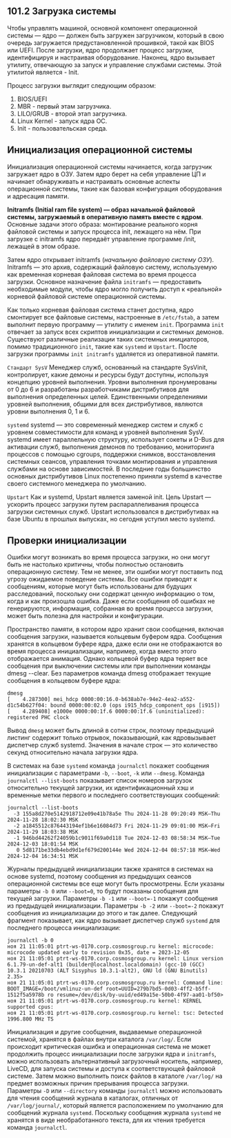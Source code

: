 ## 101.2 Загрузка системы

Чтобы управлять машиной, основной компонент операционной системы — ядро ​​— должен быть загружен загрузчиком, который в свою очередь загружается предустановленной прошивкой, такой как BIOS или UEFI. После загрузки, ядро ​​продолжает процесс загрузки, идентифицируя и настраивая оборудование. Наконец, ядро ​​вызывает утилиту, отвечающую за запуск и управление службами системы. Этой утилитой является - Init.

Процесс загрузки выглядит следующим образом:

1. BIOS/UEFI
2. MBR - первый этам загрузчика.
3. LILO/GRUB - второй этап загрузчика.
4. Linux Kernel - запуск ядра ОС.
5. Init - пользовательская среда.

## Инициализация операционной системы

Инициализация операционной системы начинается, когда загрузчик загружает ядро ​​в ОЗУ. Затем ядро ​​берет на себя управление ЦП и начинает обнаруживать и настраивать основные аспекты операционной системы, такие как базовая конфигурация оборудования и адресация памяти.

**Initramfs (Initial ram file system) — образ начальной файловой системы, загружаемый в оперативную память вместе с ядром**. Основные задачи этого образа: монтирование реального корня файловой системы и запуск процесса init, лежащего на нём. При загрузке с initramfs ядро передаёт управление программе /init, лежащей в этом образе.

Затем ядро ​​открывает initramfs (_начальную файловую систему ОЗУ_). Initramfs — это архив, содержащий файловую систему, используемую как временная корневая файловая система во время процесса загрузки. Основное назначение файла `initramfs` — предоставить необходимые модули, чтобы ядро ​​могло получить доступ к «реальной» корневой файловой системе операционной системы.

Как только корневая файловая система станет доступна, ядро ​​смонтирует все файловые системы, настроенные в `/etc/fstab`, а затем выполнит первую программу — утилиту с именем `init`. Программа `init` отвечает за запуск всех скриптов инициализации и системных демонов. Существуют различные реализации таких системных инициаторов, помимо традиционного `init`, такие как `systemd` и `Upstart`. После загрузки программы `init initramfs` удаляется из оперативной памяти.

`Стандарт SysV`
Менеджер служб, основанный на стандарте SysVinit, контролирует, какие демоны и ресурсы будут доступны, используя концепцию уровней выполнения. Уровни выполнения пронумерованы от 0 до 6 и разработаны разработчиками дистрибутивов для выполнения определенных целей. Единственными определениями уровней выполнения, общими для всех дистрибутивов, являются уровни выполнения 0, 1 и 6.

`systemd`
systemd — это современный менеджер систем и служб с уровнем совместимости для команд и уровней выполнения SysV. systemd имеет параллельную структуру, использует сокеты и D-Bus для активации служб, выполнения демонов по требованию, мониторинга процессов с помощью cgroups, поддержки снимков, восстановления системных сеансов, управления точками монтирования и управления службами на основе зависимостей. В последние годы большинство основных дистрибутивов Linux постепенно приняли systemd в качестве своего системного менеджера по умолчанию.

`Upstart`
Как и systemd, Upstart является заменой init. Цель Upstart — ускорить процесс загрузки путем распараллеливания процесса загрузки системных служб. Upstart использовался в дистрибутивах на базе Ubuntu в прошлых выпусках, но сегодня уступил место systemd.


## Проверки инициализации

Ошибки могут возникать во время процесса загрузки, но они могут быть не настолько критичны, чтобы полностью остановить операционную систему. Тем не менее, эти ошибки могут поставить под угрозу ожидаемое поведение системы. Все ошибки приводят к сообщениям, которые могут быть использованы для будущих расследований, поскольку они содержат ценную информацию о том, когда и как произошла ошибка. Даже если сообщения об ошибках не генерируются, информация, собранная во время процесса загрузки, может быть полезна для настройки и конфигурации.

Пространство памяти, в котором ядро ​​хранит свои сообщения, включая сообщения загрузки, называется кольцевым буфером ядра. Сообщения хранятся в кольцевом буфере ядра, даже если они не отображаются во время процесса инициализации, например, когда вместо этого отображается анимация. Однако кольцевой буфер ядра теряет все сообщения при выключении системы или при выполнении команды dmesg --clear. Без параметров команда dmesg отображает текущие сообщения в кольцевом буфере ядра:

```
dmesg
[    4.287300] mei_hdcp 0000:00:16.0-b638ab7e-94e2-4ea2-a552-d1c54b627f04: bound 0000:00:02.0 (ops i915_hdcp_component_ops [i915])
[    4.289408] e1000e 0000:00:1f.6 0000:00:1f.6 (uninitialized): registered PHC clock
```

Вывод `dmesg` может быть длиной в сотни строк, поэтому предыдущий листинг содержит только отрывок, показывающий, как ядро ​​вызывает диспетчер служб systemd. Значения в начале строк — это количество секунд относительно начала загрузки ядра.

В системах на базе `systemd` команда `journalctl` покажет сообщения инициализации с параметрами `-b`, `--boot`, `-k` или `--dmesg`. Команда `journalctl --list-boots` показывает список номеров загрузок относительно текущей загрузки, их идентификационный хэш и временные метки первого и последнего соответствующих сообщений:

```
journalctl --list-boots
  -3 155a8d270e5142918712e09e41b78a5e Thu 2024-11-28 09:20:49 MSK—Thu 2024-11-28 18:02:30 MSK
  -2 a1845512c876443194ef1b6e16084d73 Fri 2024-11-29 09:01:00 MSK—Fri 2024-11-29 18:03:38 MSK
  -1 946bd44262f24059b1c9011f69a0d118 Tue 2024-12-03 08:58:34 MSK—Tue 2024-12-03 18:01:54 MSK
   0 5d8171be33db4ebd9d1ef679d200144e Wed 2024-12-04 08:57:18 MSK—Wed 2024-12-04 16:34:51 MSK
```
Журналы предыдущей инициализации также хранятся в системах на основе systemd, поэтому сообщения из предыдущих сеансов операционной системы все еще могут быть просмотрены. Если указаны параметры `-b 0` или `--boot=0`, то будут показаны сообщения для текущей загрузки. Параметры `-b -1` или `--boot=-1` покажут сообщения из предыдущей инициализации. Параметры `-b -2` или `--boot=-2` покажут сообщения из инициализации до этого и так далее. Следующий фрагмент показывает, как ядро ​​вызывает диспетчер служб `systemd` для последнего процесса инициализации:

```
journalctl -b 0
ноя 21 11:05:01 ptrt-ws-0170.corp.cosmosgroup.ru kernel: microcode: microcode updated early to revision 0x35, date = 2023-12-05
ноя 21 11:05:01 ptrt-ws-0170.corp.cosmosgroup.ru kernel: Linux version 6.1.79-un-def-alt1 (builder@localhost.localdomain) (gcc-10 (GCC) 10.3.1 20210703 (ALT Sisyphus 10.3.1-alt2), GNU ld (GNU Binutils) 2.35>
ноя 21 11:05:01 ptrt-ws-0170.corp.cosmosgroup.ru kernel: Command line: BOOT_IMAGE=/boot/vmlinuz-un-def root=UUID=279b7bd5-0d03-4ff2-b5ff-1512f5a5978b ro resume=/dev/disk/by-uuid/ed49a15e-50b0-4f97-aa01-bf50>
ноя 21 11:05:01 ptrt-ws-0170.corp.cosmosgroup.ru kernel: KERNEL supported cpus:
ноя 21 11:05:01 ptrt-ws-0170.corp.cosmosgroup.ru kernel: tsc: Detected 1996.800 MHz TS
```

Инициализация и другие сообщения, выдаваемые операционной системой, хранятся в файлах внутри каталога `/var/log/`. Если происходит критическая ошибка и операционная система не может продолжить процесс инициализации после загрузки ядра и `initramfs`, можно использовать альтернативный загрузочный носитель, например, LiveCD, для запуска системы и доступа к соответствующей файловой системе. Затем можно выполнить поиск файлов в каталоге `/var/log/` на предмет возможных причин прерывания процесса загрузки. Параметры `-D` или `--directory` команды `journalctl` можно использовать для чтения сообщений журнала в каталогах, отличных от `/var/log/journal/`, который является расположением по умолчанию для сообщений журнала `systemd`. Поскольку сообщения журнала `systemd` не хранятся в виде необработанного текста, для их чтения требуется команда `journalctl`.

